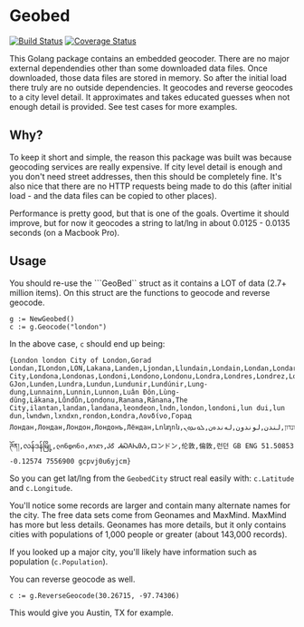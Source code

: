 Geobed
============

[![Build Status](https://drone.io/github.com/SocialHarvest/geobed/status.png)](https://drone.io/github.com/SocialHarvest/geobed/latest) [![Coverage Status](https://coveralls.io/repos/SocialHarvest/geobed/badge.png)](https://coveralls.io/r/SocialHarvest/geobed)

This Golang package contains an embedded geocoder. There are no major external dependendies other than some downloaded data files. Once downloaded, those data files 
are stored in memory. So after the initial load there truly are no outside dependencies. It geocodes and reverse geocodes to a city level detail. It approximates and takes 
educated guesses when not enough detail is provided. See test cases for more examples.

## Why?

To keep it short and simple, the reason this package was built was because geocoding services are really expensive. If city level detail is enough and you don't need street addresses, 
then this should be completely fine. It's also nice that there are no HTTP requests being made to do this (after initial load - and the data files can be copied to other places).

Performance is pretty good, but that is one of the goals. Overtime it should improve, but for now it geocodes a string to lat/lng in about 0.0125 - 0.0135 seconds (on a Macbook Pro).

## Usage

You should re-use the ```GeoBed`` struct as it contains a LOT of data (2.7+ million items). On this struct are the functions to geocode and reverse geocode.

```
g := NewGeobed()
c := g.Geocode("london")
```

In the above case, ```c``` should end up being:

```
{London london City of London,Gorad Londan,ILondon,LON,Lakana,Landen,Ljondan,Llundain,Londain,Londan,Londar,Londe,Londen,Londinium,Londino,Londn,London,London City,Londona,Londonas,Londoni,Londono,Londonu,Londra,Londres,Londrez,Londri,Londye,Londyn,Londýn,Lonn,Lontoo,Loundres,Luan GJon,Lunden,Lundra,Lundun,Lundunir,Lundúnir,Lung-dung,Lunnainn,Lunnin,Lunnon,Luân Đôn,Lùng-dŭng,Lākana,Lůndůn,Lọndọnu,Ranana,Rānana,The City,ilantan,landan,landana,leondeon,lndn,london,londoni,lun dui,lun dun,lwndwn,lxndxn,rondon,Łondra,Λονδίνο,Горад Лондан,Лондан,Лондон,Лондонъ,Лёндан,Լոնդոն,לאנדאן,לונדון,لندن,لوندون,لەندەن,ܠܘܢܕܘܢ,लंडन,लंदन,लण्डन,लन्डन्,লন্ডন,લંડન,ଲଣ୍ଡନ,இலண்டன்,లండన్,ಲಂಡನ್,ലണ്ടൻ,ලන්ඩන්,ลอนดอน,ລອນດອນ,ལོན་ཊོན།,လန်ဒန်မြို့,ლონდონი,ለንደን,ᎫᎴ ᏗᏍᎪᏂᎯᏱ,ロンドン,伦敦,倫敦,런던 GB ENG 51.50853 -0.12574 7556900 gcpvj0u6yjcm}
```

So you can get lat/lng from the ```GeobedCity``` struct real easily with: ```c.Latitude``` and ```c.Longitude```.

You'll notice some records are larger and contain many alternate names for the city. The free data sets come from Geonames and MaxMind. MaxMind has more but less details. Geonames has more details, but it only contains cities with populations of 1,000 people or greater (about 143,000 records).

If you looked up a major city, you'll likely have information such as population (```c.Population```).

You can reverse geocode as well.

```
c := g.ReverseGeocode(30.26715, -97.74306)
```

This would give you Austin, TX for example.
